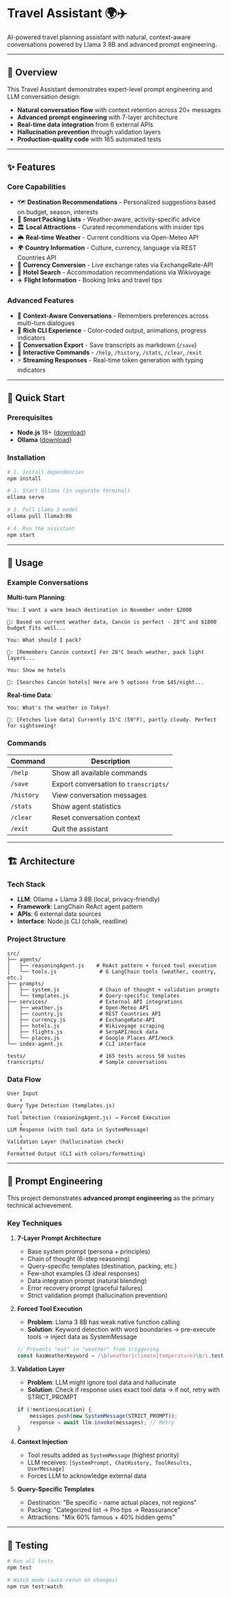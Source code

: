 # Travel Assistant 🌍✈️

AI-powered travel planning assistant with natural, context-aware conversations powered by Llama 3 8B and advanced prompt engineering.

---

## 🌟 Overview

This Travel Assistant demonstrates expert-level prompt engineering and LLM conversation design:

- **Natural conversation flow** with context retention across 20+ messages
- **Advanced prompt engineering** with 7-layer architecture
- **Real-time data integration** from 6 external APIs
- **Hallucination prevention** through validation layers
- **Production-quality code** with 165 automated tests

---

## ✨ Features

### Core Capabilities

- 🗺️ **Destination Recommendations** - Personalized suggestions based on budget, season, interests
- 🎒 **Smart Packing Lists** - Weather-aware, activity-specific advice
- 🏛️ **Local Attractions** - Curated recommendations with insider tips
- 🌦️ **Real-time Weather** - Current conditions via Open-Meteo API
- 🌍 **Country Information** - Culture, currency, language via REST Countries API
- 💱 **Currency Conversion** - Live exchange rates via ExchangeRate-API
- 🏨 **Hotel Search** - Accommodation recommendations via Wikivoyage
- ✈️ **Flight Information** - Booking links and travel tips

### Advanced Features

- 💬 **Context-Aware Conversations** - Remembers preferences across multi-turn dialogues
- 🎨 **Rich CLI Experience** - Color-coded output, animations, progress indicators
- 💾 **Conversation Export** - Save transcripts as markdown (`/save`)
- 🔧 **Interactive Commands** - `/help`, `/history`, `/stats`, `/clear`, `/exit`
- ⚡ **Streaming Responses** - Real-time token generation with typing indicators

---

## 🚀 Quick Start

### Prerequisites

- **Node.js** 18+ ([download](https://nodejs.org))
- **Ollama** ([download](https://ollama.ai))

### Installation

```bash
# 1. Install dependencies
npm install

# 2. Start Ollama (in separate terminal)
ollama serve

# 3. Pull Llama 3 model
ollama pull llama3:8b

# 4. Run the assistant
npm start
```

---

## 📖 Usage

### Example Conversations

**Multi-turn Planning**:
```
You: I want a warm beach destination in November under $2000

🤖: Based on current weather data, Cancún is perfect - 28°C and $1800 budget fits well...

You: What should I pack?

🤖: [Remembers Cancún context] For 28°C beach weather, pack light layers...

You: Show me hotels

🤖: [Searches Cancún hotels] Here are 5 options from $45/night...
```

**Real-time Data**:
```
You: What's the weather in Tokyo?

🤖: [Fetches live data] Currently 15°C (59°F), partly cloudy. Perfect for sightseeing!
```

### Commands

| Command | Description |
|---------|-------------|
| `/help` | Show all available commands |
| `/save` | Export conversation to `transcripts/` |
| `/history` | View conversation messages |
| `/stats` | Show agent statistics |
| `/clear` | Reset conversation context |
| `/exit` | Quit the assistant |

---

## 🏗️ Architecture

### Tech Stack

- **LLM**: Ollama + Llama 3 8B (local, privacy-friendly)
- **Framework**: LangChain ReAct agent pattern
- **APIs**: 6 external data sources
- **Interface**: Node.js CLI (chalk, readline)

### Project Structure

```
src/
├── agents/
│   ├── reasoningAgent.js    # ReAct pattern + forced tool execution
│   └── tools.js              # 6 LangChain tools (weather, country, etc.)
├── prompts/
│   ├── system.js             # Chain of thought + validation prompts
│   └── templates.js          # Query-specific templates
├── services/                 # External API integrations
│   ├── weather.js            # Open-Meteo API
│   ├── country.js            # REST Countries API
│   ├── currency.js           # ExchangeRate-API
│   ├── hotels.js             # Wikivoyage scraping
│   ├── flights.js            # SerpAPI/mock data
│   └── places.js             # Google Places API/mock
└── index-agent.js            # CLI interface

tests/                        # 165 tests across 50 suites
transcripts/                  # Sample conversations
```

### Data Flow

```
User Input
    ↓
Query Type Detection (templates.js)
    ↓
Tool Detection (reasoningAgent.js) → Forced Execution
    ↓
LLM Response (with tool data in SystemMessage)
    ↓
Validation Layer (hallucination check)
    ↓
Formatted Output (CLI with colors/formatting)
```

---

## 🧠 Prompt Engineering

This project demonstrates **advanced prompt engineering** as the primary technical achievement.

### Key Techniques

1. **7-Layer Prompt Architecture**
   - Base system prompt (persona + principles)
   - Chain of thought (6-step reasoning)
   - Query-specific templates (destination, packing, etc.)
   - Few-shot examples (3 ideal responses)
   - Data integration prompt (natural blending)
   - Error recovery prompt (graceful failures)
   - Strict validation prompt (hallucination prevention)

2. **Forced Tool Execution**
   - **Problem**: Llama 3 8B has weak native function calling
   - **Solution**: Keyword detection with word boundaries → pre-execute tools → inject data as SystemMessage
   ```javascript
   // Prevents "eat" in "weather" from triggering
   const hasWeatherKeyword = /\b(weather|climate|temperature)\b/i.test(message);
   ```

3. **Validation Layer**
   - **Problem**: LLM might ignore tool data and hallucinate
   - **Solution**: Check if response uses exact tool data → if not, retry with STRICT_PROMPT
   ```javascript
   if (!mentionsLocation) {
       messages.push(new SystemMessage(STRICT_PROMPT));
       response = await llm.invoke(messages); // Retry
   }
   ```

4. **Context Injection**
   - Tool results added as `SystemMessage` (highest priority)
   - LLM receives: `[SystemPrompt, ChatHistory, ToolResults, UserMessage]`
   - Forces LLM to acknowledge external data

5. **Query-Specific Templates**
   - Destination: "Be specific - name actual places, not regions"
   - Packing: "Categorized list → Pro tips → Reassurance"
   - Attractions: "Mix 60% famous + 40% hidden gems"

---

## 🧪 Testing

```bash
# Run all tests
npm test

# Watch mode (auto-rerun on changes)
npm run test:watch
```
